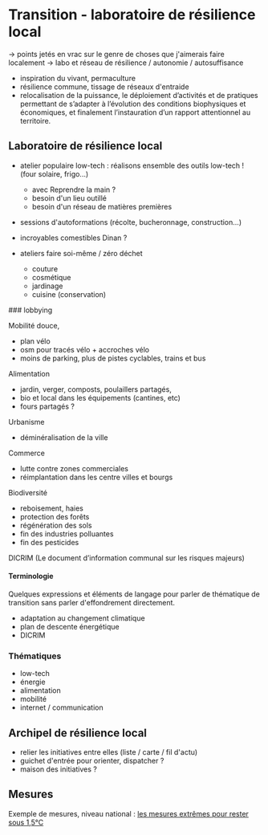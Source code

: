 # Transition - laboratoire de résilience local

-> points jetés en vrac sur le genre de choses que j'aimerais faire localement
-> labo et réseau de résilience / autonomie / autosuffisance
- inspiration du vivant, permaculture
- résilience commune, tissage de réseaux d'entraide
- relocalisation de la puissance, le déploiement d’activités et de pratiques permettant de s’adapter à l’évolution des conditions biophysiques et économiques, et finalement l’instauration d’un rapport attentionnel au territoire.

## Laboratoire de résilience local

- atelier populaire low-tech : réalisons ensemble des outils low-tech ! (four solaire, frigo...)
  - avec Reprendre la main ?
  - besoin d'un lieu outillé
  - besoin d'un réseau de matières premières
- sessions d'autoformations (récolte, bucheronnage, construction...)

- incroyables comestibles Dinan ?

- ateliers faire soi-même / zéro déchet
  - couture
  - cosmétique
  - jardinage
  - cuisine (conservation)

### lobbying

Mobilité douce,
  - plan vélo
  - osm pour tracés vélo + accroches vélo
  - moins de parking, plus de pistes cyclables, trains et bus

Alimentation
  - jardin, verger, composts, poulaillers partagés,
  - bio et local dans les équipements (cantines, etc)
  - fours partagés ?

Urbanisme
  - déminéralisation de la ville

Commerce
  - lutte contre zones commerciales
  - réimplantation dans les centre villes et bourgs

Biodiversité
  - reboisement, haies
  - protection des forêts
  - régénération des sols
  - fin des industries polluantes
  - fin des pesticides

DICRIM (Le document d’information communal sur les risques majeurs)

#### Terminologie

Quelques expressions et éléments de langage pour parler de thématique de transition sans parler d'effondrement directement.

- adaptation au changement climatique
- plan de descente énergétique
- DICRIM

### Thématiques

- low-tech
- énergie
- alimentation
- mobilité
- internet / communication


## Archipel de résilience local

- relier les initiatives entre elles (liste / carte / fil d'actu)
- guichet d'entrée pour orienter, dispatcher ?
- maison des initiatives ?

## Mesures

Exemple de mesures, niveau national : 
[les mesures extrêmes pour rester sous 1,5°C](https://www.novethic.fr/actualite/environnement/climat/isr-rse/infographie-interdiction-d-acheter-une-voiture-neuve-ou-de-prendre-un-long-courrier-couvre-feu-thermique-quotas-sur-les-produits-importes-les-mesures-chocs-pour-rester-sous-1-5-c-146877.html)